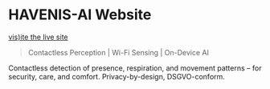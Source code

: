 # HAVENIS-AI Website

[vis)ite the live site](https://HAVENIS-AI.github.io/havenis-ai-website)

> Contactless Perception | Wi-Fi Sensing | On-Device AI   

Contactless detection of presence, respiration, and movement patterns – for security, care, and comfort. Privacy-by-design, DSGVO-conform.